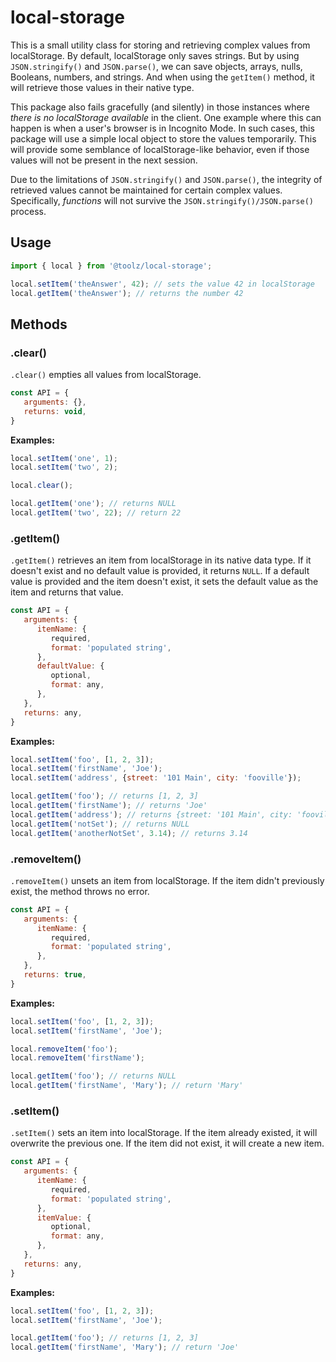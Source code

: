 # local-storage

This is a small utility class for storing and retrieving complex values from localStorage. By default, localStorage only saves strings. But by using `JSON.stringify()` and `JSON.parse()`, we can save objects, arrays, nulls, Booleans, numbers, and strings. And when using the `getItem()` method, it will retrieve those values in their native type.

This package also fails gracefully (and silently) in those instances where _there is no localStorage available_ in the client. One example where this can happen is when a user's browser is in Incognito Mode. In such cases, this package will use a simple local object to store the values temporarily. This will provide some semblance of localStorage-like behavior, even if those values will not be present in the next session.

Due to the limitations of `JSON.stringify()` and `JSON.parse()`, the integrity of retrieved values cannot be maintained for certain complex values. Specifically, _functions_ will not survive the `JSON.stringify()/JSON.parse()` process.

## Usage

```javascript
import { local } from '@toolz/local-storage';

local.setItem('theAnswer', 42); // sets the value 42 in localStorage
local.getItem('theAnswer'); // returns the number 42
```

## Methods

### .clear()

`.clear()` empties all values from localStorage.

```javascript
const API = {
   arguments: {},
   returns: void,
}
```

**Examples:**

```javascript
local.setItem('one', 1);
local.setItem('two', 2);

local.clear();

local.getItem('one'); // returns NULL
local.getItem('two', 22); // return 22
```

### .getItem()

`.getItem()` retrieves an item from localStorage in its native data type. If it doesn't exist and no default value is provided, it returns `NULL`. If a default value is provided and the item doesn't exist, it sets the default value as the item and returns that value.

```javascript
const API = {
   arguments: {
      itemName: {
         required,
         format: 'populated string',
      },
      defaultValue: {
         optional,
         format: any,
      },
   },
   returns: any,
}
```

**Examples:**

```javascript
local.setItem('foo', [1, 2, 3]);
local.setItem('firstName', 'Joe');
local.setItem('address', {street: '101 Main', city: 'fooville'});

local.getItem('foo'); // returns [1, 2, 3]
local.getItem('firstName'); // returns 'Joe'
local.getItem('address'); // returns {street: '101 Main', city: 'fooville'}
local.getItem('notSet'); // returns NULL
local.getItem('anotherNotSet', 3.14); // returns 3.14
```

### .removeItem()

`.removeItem()` unsets an item from localStorage. If the item didn't previously exist, the method throws no error.

```javascript
const API = {
   arguments: {
      itemName: {
         required,
         format: 'populated string',
      },
   },
   returns: true,
}
```

**Examples:**

```javascript
local.setItem('foo', [1, 2, 3]);
local.setItem('firstName', 'Joe');

local.removeItem('foo');
local.removeItem('firstName');

local.getItem('foo'); // returns NULL
local.getItem('firstName', 'Mary'); // return 'Mary'
```

### .setItem()

`.setItem()` sets an item into localStorage. If the item already existed, it will overwrite the previous one. If the item did not exist, it will create a new item.

```javascript
const API = {
   arguments: {
      itemName: {
         required,
         format: 'populated string',
      },
      itemValue: {
         optional,
         format: any,
      },
   },
   returns: any,
}
```

**Examples:**

```javascript
local.setItem('foo', [1, 2, 3]);
local.setItem('firstName', 'Joe');

local.getItem('foo'); // returns [1, 2, 3]
local.getItem('firstName', 'Mary'); // return 'Joe'
```
